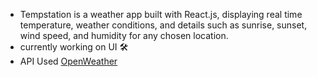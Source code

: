 -  Tempstation is a weather app built with React.js, displaying real time temperature, weather conditions, and details such as sunrise, sunset, wind speed, and humidity for any chosen location.
-  currently working on UI 🛠️
-  API Used [OpenWeather ](https://openweathermap.org/)

